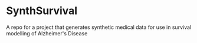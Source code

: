 # SynthSurvival
A repo for a project that generates synthetic medical data for use in survival modelling of Alzheimer's Disease
